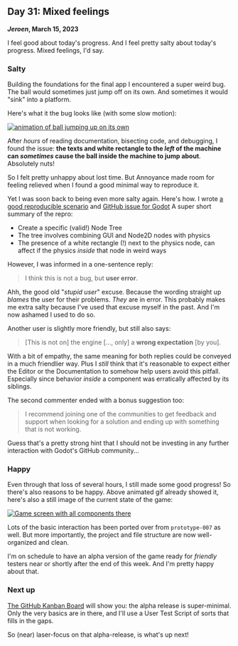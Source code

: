 ## Day 31: Mixed feelings

**_Jeroen_, March 15, 2023**

I feel good about today's progress.
And I feel pretty salty about today's progress.
Mixed feelings, I'd say.

### Salty

Building the foundations for the final app I encountered a super weird bug.
The ball would sometimes just jump off on its own.
And sometimes it would "sink" into a platform.

Here's what it the bug looks like (with some slow motion):

[![animation of ball jumping up on its own](/img/pincrediball-v1-20230315-physics-bugs.gif)](/img/pincrediball-v1-20230315-physics-bugs.gif)

After _hours_ of reading documentation, bisecting code, and debugging, I found the issue:
**the texts and white rectangle to the _left_ of the machine can _sometimes_ cause the ball inside the machine to jump about**.
Absolutely nuts!

So I felt pretty unhappy about lost time.
But Annoyance made room for feeling relieved when I found a good minimal way to reproduce it.

Yet I was soon back to being even more salty again.
Here's how.
I wrote [a good reproducible scenario](https://github.com/jeroenheijmans/repro-godot-bounce-bug) and [GitHub issue for Godot](https://github.com/godotengine/godot/issues/74940)
A super short summary of the repro:

- Create a specific (valid!) Node Tree
- The tree involves combining GUI and Node2D nodes with physics
- The presence of a white rectangle (!) next to the physics node, can affect if the physics _inside_ that node in weird ways

However, I was informed in a one-sentence reply:

> I think this is not a bug, but **user error**.

Ahh, the good old "_stupid user_" excuse.
Because the wording straight up _blames_ the user for their problems.
_They_ are in error.
This probably makes me extra salty because I've used that excuse myself in the past.
And I'm now ashamed I used to do so.

Another user is slightly more friendly, but still also says:

> [This is not on] the engine [..., only] a **wrong expectation** [by you].

With a bit of empathy, the same meaning for both replies could be conveyed in a much friendlier way.
Plus I _still_ think that it's reasonable to expect either the Editor or the Documentation to somehow help users avoid this pitfall.
Especially since behavior _inside_ a component was erratically affected by its siblings.

The second commenter ended with a bonus suggestion too:

> I recommend joining one of the communities to get feedback and support when looking for a solution and ending up with something that is not working.

Guess that's a pretty strong hint that I should not be investing in any further interaction with Godot's GitHub community...

### Happy

Even through that loss of several hours, I still made some good progress!
So there's also reasons to be happy.
Above animated gif already showed it, here's also a still image of the current state of the game:

[![Game screen with all components there](/img/pincrediball-v1-20230315-snapshot.png)](/img/pincrediball-v1-20230315-snapshot.png)

Lots of the basic interaction has been ported over from `prototype-007` as well.
But more importantly, the project and file structure are now well-organized and clean.

I'm on schedule to have an alpha version of the game ready for _friendly_ testers near or shortly after the end of this week.
And I'm pretty happy about that.

### Next up

[The GitHub Kanban Board](https://github.com/orgs/pincrediball/projects/1/views/1) will show you:
the alpha release is super-minimal.
Only the very basics are in there, and I'll use a User Test Script of sorts that fills in the gaps.

So (near) laser-focus on that alpha-release, is what's up next!
